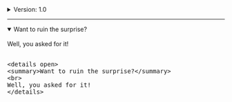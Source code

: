 
<details>
<summary>Version: 1.0</summary>
<br>
Last Update: Febraruy 16, 2024.
<br><br>
<pre>
## Current Models:

| Model | Purpose | Notes | Last Update |
|--|--|--|--|
| CodeLlama 13B | Convert question into SQL query | Finetuned with Euroland text-sql database | Feb 2024 |
| Zephyr 7B | For summarizing retrieved data into answer | Not finetuned | Feb 2024 |
| Classifier | assign questions to SQL and Semantic DB | Finetuned mostly with synthetic data | Feb 2024 |


## Data Connections:

- Share Price DB
- Financial Data - EODHD and FMP
- Website texts - Nordea
- Press Releases
- Annual Reports
- Quarterly Reports
- Dividends

## System Prompt
You are a helpful assistant. You will answer the user question based on provided context only about the {{company name}}.
last updated: November 2023

## Assistant Prompt
    I am going to ask you a question, which I would like you to answer based only on the provided context below, and do not any other information.  
    Break your answer up into nicely readable paragraphs. Each section starts with "SOURCE" information, provide also details from which source answer was found from. Return only first most relevant answer.  
    Do not use wording \"Based on the provided context\" in your response and answer only question and keep the answer short  
    Dont give any explanations and do not return or mention copy of my original original question, just return me SOURCE information and your answer to my question.  
    If answer is not available in context, just respond "Information missing", do not make up anything.  
    Keep you answer as short as possible and do not add any extra comments, just answer the question based on the context below, do not make up anything. if answer is missing, just answer: Missing information  
      
    #Important Instructions:  
    - Keep you answer as short as possible  
    - Do not use more than 300 words in your Answer  
    - If answer is longer than 300 words, try to summarize it so it fits into 300 words length

</pre>
</details>

---

<details open>
<summary>Want to ruin the surprise?</summary>
<br>
Well, you asked for it!
<br><br>
<pre>
&lt;details open&gt;
&lt;summary&gt;Want to ruin the surprise?&lt;&#47;summary&gt;
&lt;br&gt;
Well, you asked for it!
&lt;&#47;details&gt;
</pre>

